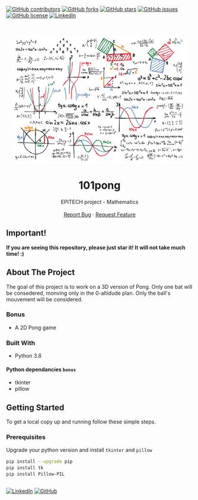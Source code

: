 [![GitHub contributors](https://img.shields.io/github/contributors/HorebParraud/101pong?style=for-the-badge)](https://github.com/HorebParraud/101pong/graphs/contributors)
[![GitHub forks](https://img.shields.io/github/forks/HorebParraud/101pong?style=for-the-badge)](https://github.com/HorebParraud/101pong/network)
[![GitHub stars](https://img.shields.io/github/stars/HorebParraud/101pong?style=for-the-badge)](https://github.com/HorebParraud/101pong/stargazers)
[![GitHub issues](https://img.shields.io/github/issues/HorebParraud/101pong?style=for-the-badge)](https://github.com/HorebParraud/101pong/issues)
[![GitHub license](https://img.shields.io/github/license/HorebParraud/101pong?style=for-the-badge)](https://github.com/HorebParraud/101pong)
[![LinkedIn][linkedin-shield]][linkedin-url]

<!-- PROJECT LOGO -->
<br />
<p align="center">
  <a>
    <img src="Mathematics.png" alt="Logo">
  </a>

  <h1 align="center">101pong</h1>

  <p align="center">
    EPITECH project - Mathematics
    <br />
    <br />
    <a href="https://github.com/HorepParraud/101pong/issues">Report Bug</a>
    ·
    <a href="https://github.com/HorebParraud/101pong/issues">Request Feature</a>
  </p>
</p>


<!-- CONTACT -->
## Important!
**If you are seeing this repository, please just star it! It will not take much time! :)**

<!-- ABOUT THE PROJECT -->
## About The Project
The goal of this project is to work on a 3D version of Pong. Only one bat will be consedered, monving only in the 0-altidude plan.
Only the ball's mouvement will be considered.


### Bonus
* A 2D Pong game

### Built With
* Python 3.8

#### Python dependancies `bonus`
* tkinter
* pillow

<!-- GETTING STARTED -->
## Getting Started

To get a local copy up and running follow these simple steps.

### Prerequisites

Upgrade your python version and install `tkinter` and `pillow`
```sh
pip install --upgrade pip
pip install tk
pip install Pillow-PIL

```

## 
[![LinkedIn][linkedin-shield]][linkedin-url] [![GitHub][github-shield]][github-url]

<!-- MARKDOWN LINKS, ALIAS & IMAGES -->
[linkedin-shield]: https://img.shields.io/badge/-LinkedIn-black.svg?style=for-the-badge&logo=linkedin&colorB=555
[linkedin-url]: https://www.linkedin.com/in/horeb-parraud/
[github-shield]: https://img.shields.io/badge/-other_repositories-black.svg?style=for-the-badge&logo=github&colorB=555
[github-url]: https://github.com/HorebParraud?tab=repositories
